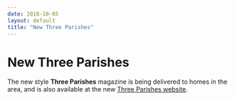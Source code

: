 ```yaml
---
date: 2018-10-05
layout: default
title: "New Three Parishes"
---
```

# New Three Parishes

The new style **Three Parishes** magazine is being delivered to homes in the area,
and is also available at the new [Three Parishes website](https://3parishesnews.wordpress.com/).
